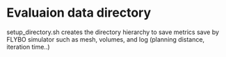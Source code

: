 # Evaluaion data directory

setup_directory.sh creates the directory hierarchy to save metrics save by FLYBO simulator such as mesh, volumes, and log (planning distance, iteration time..)

